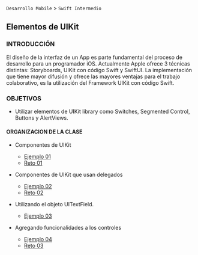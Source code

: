 `Desarrollo Mobile` > `Swift Intermedio` 

## Elementos de UIKit 

### INTRODUCCIÓN

El diseño de la interfaz de un App es parte fundamental del proceso de desarrollo para un programador iOS. Actualmente Apple ofrece 3 técnicas distintas: Storyboards, UIKit con código Swift y SwiftUI. La implementación que tiene mayor difusión y ofrece las mayores ventajas para el trabajo colaborativo, es la utilización del Framework UIKit con código Swift. 

### OBJETIVOS 

- Utilizar elementos de UIKit library como Switches, Segmented Control, Buttons y AlertViews.

#### ORGANIZACION DE LA CLASE 

- Componentes de UIKit

	- [Ejemplo 01](Ejemplo-01)
	- [Reto 01](Reto-01)
- Componentes de UIKit que usan delegados

	- [Ejemplo 02](Ejemplo-02)
	- [Reto 02](Reto-02)
- Utilizando el objeto UITextField.
  - [Ejemplo 03](Ejemplo-03)
- Agregando funcionalidades a los controles
  - [Ejemplo 04](Ejemplo-04)
  - [Reto 03](Reto-03)



